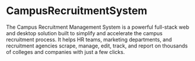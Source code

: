 # CampusRecruitmentSystem
The Campus Recruitment Management System is a powerful full-stack web and desktop solution built to simplify and accelerate the campus recruitment process. It helps HR teams, marketing departments, and recruitment agencies scrape, manage, edit, track, and report on thousands of colleges and companies with just a few clicks.
